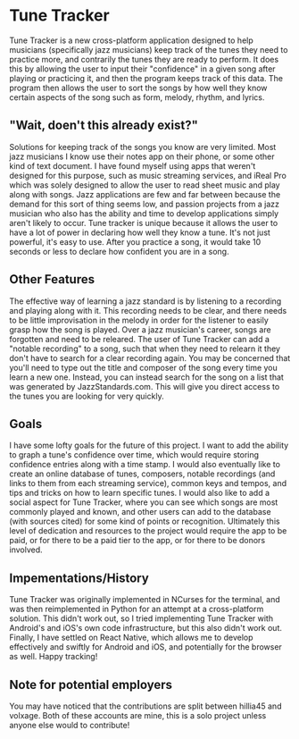 # Tune Tracker
Tune Tracker is a new cross-platform application designed to help musicians (specifically jazz musicians) keep track of the tunes they need to practice more, and contrarily the tunes they are ready to perform. It does this by allowing the user to input their "confidence" in a given song after playing or practicing it, and then the program keeps track of this data. The program then allows the user to sort the songs by how well they know certain aspects of the song such as form, melody, rhythm, and lyrics.
## "Wait, doen't this already exist?"
Solutions for keeping track of the songs you know are very limited. Most jazz musicians I know use their notes app on their phone, or some other kind of text document. I have found myself using apps that weren't designed for this purpose, such as music streaming services, and iReal Pro which was solely designed to allow the user to read sheet music and play along with songs. Jazz applications are few and far between because the demand for this sort of thing seems low, and passion projects from a jazz musician who also has the ability and time to develop applications simply aren't likely to occur.
Tune tracker is unique because it allows the user to have a lot of power in declaring how well they know a tune. It's not just powerful, it's easy to use. After you practice a song, it would take 10 seconds or less to declare how confident you are in a song.
## Other Features
The effective way of learning a jazz standard is by listening to a recording and playing along with it. This recording needs to be clear, and there needs to be little improvisation in the melody in order for the listener to easily grasp how the song is played. Over a jazz musician's career, songs are forgotten and need to be releared. The user of Tune Tracker can add a "notable recording" to a song, such that when they need to relearn it they don't have to search for a clear recording again.
You may be concerned that you'll need to type out the title and composer of the song every time you learn a new one. Instead, you can instead search for the song on a list that was generated by JazzStandards.com. This will give you direct access to the tunes you are looking for very quickly.
## Goals
I have some lofty goals for the future of this project. I want to add the ability to graph a tune's confidence over time, which would require storing confidence entries along with a time stamp. I would also eventually like to create an online database of tunes, composers, notable recordings (and links to them from each streaming service), common keys and tempos, and tips and tricks on how to learn specific tunes. I would also like to add a social aspect for Tune Tracker, where you can see which songs are most commonly played and known, and other users can add to the database (with sources cited) for some kind of points or recognition. Ultimately this level of dedication and resources to the project would require the app to be paid, or for there to be a paid tier to the app, or for there to be donors involved.
## Impementations/History
Tune Tracker was originally implemented in NCurses for the terminal, and was then reimplemented in Python for an attempt at a cross-platform solution. This didn't work out, so I tried implementing Tune Tracker with Android's and iOS's own code infrastructure, but this also didn't work out. Finally, I have settled on React Native, which allows me to develop effectively and swiftly for Android and iOS, and potentially for the browser as well.
Happy tracking!

## Note for potential employers
You may have noticed that the contributions are split between hillia45 and volxage. Both of these accounts are mine, this is a solo project unless anyone else would to contribute!
